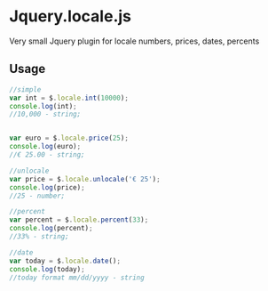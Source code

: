 Jquery.locale.js
========

Very small Jquery plugin for locale numbers, prices, dates, percents



## Usage

```javascript
//simple
var int = $.locale.int(10000);
console.log(int);
//10,000 - string;


var euro = $.locale.price(25);
console.log(euro);
//€ 25.00 - string;

//unlocale
var price = $.locale.unlocale('€ 25');
console.log(price);
//25 - number;

//percent
var percent = $.locale.percent(33);
console.log(percent);
//33% - string;

//date
var today = $.locale.date();
console.log(today);
//today format mm/dd/yyyy - string
```
